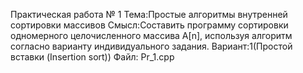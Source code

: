 
Практическая работа № 1
Тема:Простые алгоритмы внутренней сортировки массивов
Смысл:Составить программу сортировки одномерного целочисленного массива A[n], используя алгоритм согласно варианту индивидуального задания.
Вариант:1(Простой вставки (Insertion sort))
Файл: Pr_1.cpp
